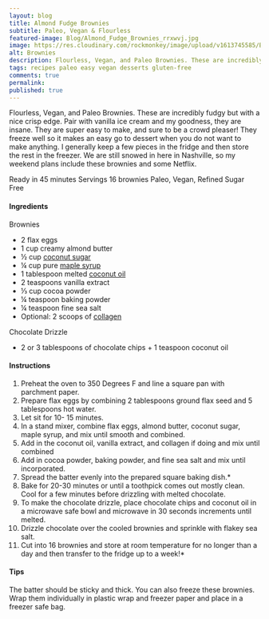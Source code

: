 ```yaml
---
layout: blog
title: Almond Fudge Brownies
subtitle: Paleo, Vegan & Flourless
featured-image: Blog/Almond_Fudge_Brownies_rrxwvj.jpg
image: https://res.cloudinary.com/rockmonkey/image/upload/v1613745585/Blog/Almond_Fudge_Brownies_rrxwvj.jpg
alt: Brownies
description: Flourless, Vegan, and Paleo Brownies. These are incredibly fudgy but with a  nice crisp edge. Pair with vanilla ice cream and my goodness, they are insane. 
tags: recipes paleo easy vegan desserts gluten-free
comments: true
permalink:
published: true
---
```

Flourless, Vegan, and Paleo Brownies. These are incredibly fudgy but with a  nice crisp edge. Pair with vanilla ice cream and my goodness, they are insane.
They are super easy to make, and sure to be a crowd pleaser! They freeze well so it makes an easy go to dessert when you do not want to make anything. I generally keep a few pieces in the fridge and then store the rest in the freezer.
We are still snowed in here in Nashville, so my weekend plans include these brownies and some Netflix.


Ready in 45 minutes
Servings 16 brownies
Paleo, Vegan, Refined Sugar Free


#### Ingredients
Brownies
* 2 flax eggs
* 1 cup creamy almond butter
* ½ cup [coconut sugar](https://amzn.to/39mBvoz)
* ¼ cup pure [maple syrup](https://www.amazon.com/gp/product/B074V3V186/ref=as_li_qf_asin_il_tl?ie=UTF8&tag=h3withlaura-20&creative=9325&linkCode=as2&creativeASIN=B074V3V186&linkId=c795a8d456d528de71906d10bbc46d47)
* 1 tablespoon melted [coconut oil](https://www.amazon.com/gp/product/B00NFJPK5S/ref=as_li_qf_asin_il_tl?ie=UTF8&tag=h3withlaura-20&creative=9325&linkCode=as2&creativeASIN=B00NFJPK5S&linkId=4e110ade438f4144b6f52f5f7d042f4d)
* 2 teaspoons vanilla extract
* ⅓ cup cocoa powder
* ¼ teaspoon baking powder
* ¼ teaspoon fine sea salt
* Optional: 2 scoops of [collagen](https://www.amazon.com/gp/product/B00NLR1PX0/ref=as_li_qf_asin_il_tl?ie=UTF8&tag=h3withlaura-20&creative=9325&linkCode=as2&creativeASIN=B00NLR1PX0&linkId=478a8a4e2b59df31261bd077b8fb2f27)

Chocolate Drizzle
* 2 or 3 tablespoons of chocolate chips + 1 teaspoon coconut oil

#### Instructions
1. Preheat the oven to 350 Degrees F and line a square pan with parchment paper.
2. Prepare flax eggs by combining 2 tablespoons ground flax seed and 5 tablespoons hot water.
3. Let sit for 10- 15 minutes.
4. In a stand mixer, combine flax eggs, almond butter, coconut sugar, maple syrup, and mix until smooth and combined.
5. Add in the coconut oil, vanilla extract, and collagen if doing and mix until combined
6. Add in cocoa powder, baking powder, and fine sea salt and mix until incorporated.
7. Spread the batter evenly into the prepared square baking dish.*
8. Bake for 20-30 minutes or until a toothpick comes out mostly clean. Cool for a few minutes before drizzling with melted chocolate.
9. To make the chocolate drizzle, place chocolate chips and coconut oil in a microwave safe bowl and microwave in 30 seconds increments until melted.
10. Drizzle chocolate over the cooled brownies and sprinkle with flakey sea salt.
11. Cut into 16 brownies and store at room temperature for no longer than a day  and then transfer to the fridge up to a week!*



#### Tips
The batter should be sticky and thick.
You can also freeze these brownies. Wrap them individually in plastic wrap and freezer paper and place in a freezer safe bag.
